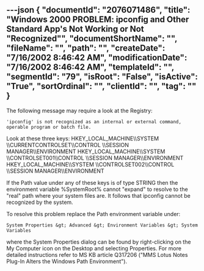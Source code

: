---json
{
  "documentId": "2076071486",
  "title": "Windows 2000 PROBLEM: ipconfig and Other Standard App's Not Working or Not &quot;Recognized&quot;",
  "documentShortName": "",
  "fileName": "",
  "path": "",
  "createDate": "7/16/2002 8:46:42 AM",
  "modificationDate": "7/16/2002 8:46:42 AM",
  "templateId": "",
  "segmentId": "79",
  "isRoot": "False",
  "isActive": "True",
  "sortOrdinal": "",
  "clientId": "",
  "tag": ""
}
---

The following message may require a look at the Registry:

    'ipconfig' is not recognized as an internal or external command,
    operable program or batch file.

Look at these three keys:
    HKEY_LOCAL_MACHINE&bsol;&bsol;SYSTEM
        &bsol;&bsol;CURRENTCONTROLSET&bsol;&bsol;CONTROL
            &bsol;&bsol;SESSION MANAGER&bsol;&bsol;ENVIRONMENT
    HKEY_LOCAL_MACHINE&bsol;&bsol;SYSTEM
        &bsol;&bsol;CONTROLSET001&bsol;&bsol;CONTROL
            &bsol;&bsol;SESSION MANAGER&bsol;&bsol;ENVIRONMENT
    HKEY_LOCAL_MACHINE&bsol;&bsol;SYSTEM
        &bsol;&bsol;CONTROLSET002&bsol;&bsol;CONTROL
            &bsol;&bsol;SESSION MANAGER&bsol;&bsol;ENVIRONMENT

If the Path value under any of these keys is of type STRING then the environment variable %SystemRoot% cannot &quot;expand&quot; to resolve to the &quot;real&quot; path where your system files are. It follows that ipconfig cannot be recognized by the system.

To resolve this problem replace the Path environment variable under:

    System Properties &gt; Advanced &gt; Environment Variables &gt; System Variables

where the System Properties dialog can be found by right-clicking on the My Computer icon on the Desktop and selecting Properties. For more detailed instructions refer to MS KB article Q317206 (&quot;MMS Lotus Notes Plug-In Alters the Windows Path Environment&quot;).
